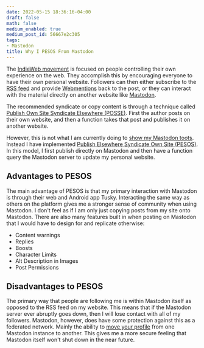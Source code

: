 ```yaml
---
date: 2022-05-15 18:36:16-04:00
draft: false
math: false
medium_enabled: true
medium_post_id: 56667e2c305
tags:
- Mastodon
title: Why I PESOS From Mastodon
---
```


The [IndieWeb movement](https://indieweb.org) is focused on people controlling their own experience on the web. They accomplish this by encouraging everyone to have their own personal website. Followers can then either subscribe to the [RSS feed](https://aboutfeeds.com/) and provide [Webmentions](https://indieweb.org/Webmention) back to the post, or they can interact with the material directly on another website like [Mastodon](https://joinmastodon.org/). 

The recommended syndicate or copy content is through a technique called [Publish Own Site Syndicate Elsewhere (POSSE)](https://indieweb.org/POSSE). First the author posts on their own website, and then a function takes that post and publishes it on another website. 

However, this is not what I am currently doing to [show my Mastodon toots](/toots/). Instead I have implemented [Publish Elsewhere Syndicate Own Site (PESOS)](https://indieweb.org/PESOS). In this model, I first publish directly on Mastodon and then have a function query the Mastodon server to update my personal website. 

## Advantages to PESOS

The main advantage of PESOS is that my primary interaction with Mastodon is through their web and Android app Tusky. Interacting the same way as others on the platform gives me a stronger sense of community when using Mastodon. I don't feel as if I am only just copying posts from my site onto Mastodon. There are also many features built in when posting on Mastodon that I would have to design for and replicate otherwise:

- Content warnings
- Replies
- Boosts
- Character Limits
- Alt Description in Images
- Post Permissions

## Disadvantages to PESOS

The primary way that people are following me is within Mastodon itself as opposed to the RSS feed on my website. This means that if the Mastodon server ever abruptly goes down, then I will lose contact with all of my followers. Mastodon, however, does have some protection against this as a federated network.  Mainly the ability to [move your profile](https://docs.joinmastodon.org/user/moving/) from one Mastodon instance to another.  This gives me a more secure feeling that Mastodon itself won't shut down in the near future.